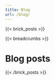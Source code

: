 ```yaml
---
title: Blog
url: /blog/
---
```

{{< brick_posts >}}

{{< breadcrumbs >}}

# Blog posts

{{< /brick_posts >}}
